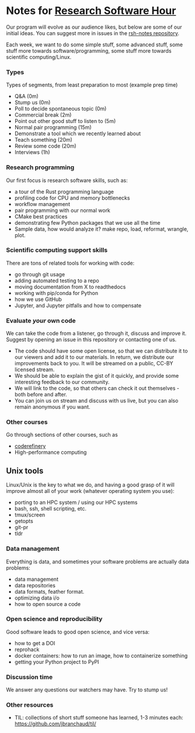 # Notes for [Research Software Hour](https://researchsoftwarehour.github.io/)

Our program will evolve as our audience likes, but below are some of
our initial ideas.  You can suggest more in issues in the
[rsh-notes repository](https://github.com/ResearchSoftwareHour/rsh-notes).

Each week, we want to do some simple stuff, some advanced stuff, some
stuff more towards software/programming, some stuff more towards
scientific computing/Linux.

### Types

Types of segments, from least preparation to most (example prep time)
* Q&A (0m)
* Stump us (0m)
* Poll to decide spontaneous topic (0m)
* Commercial break (2m)
* Point out other good stuff to listen to (5m)
* Normal pair programming (15m)
* Demonstrate a tool which we recently learned about
* Teach something (20m)
* Review some code (20m)
* Interviews (1h)

### Research programming
Our first focus is research software skills, such as:

- a tour of the Rust programming language
- profiling code for CPU and memory bottlenecks
- workflow management
- pair programming with our normal work
- CMake best practices
- demonstrating few Python packages that we use all the time
- Sample data, how would analyze it?  make repo, load, reformat, wrangle, plot.

### Scientific computing support skills

There are tons of related tools for working with code:

- go through git usage
- adding automated testing to a repo
- moving documentation from X to readthedocs
- working with pip/conda for Python
- how we use GitHub
- Jupyter, and Jupyter pitfalls and how to compensate

### Evaluate *your* own code

We can take the code from a listener, go through it, discuss and
improve it.  Suggest by opening an issue in this repository or
contacting one of us.

- The code should have some open license, so that we can distribute it
  to our viewers and add it to our materials.  In return, we
  distribute our improvements back to you.  It will be streamed on a
  public, CC-BY licensed stream.
- We should be able to explain the gist of it quickly, and provide
  some interesting feedback to our community.
- We will link to the code, so that others can check it out
  themselves - both before and after.
- You can join us on stream and discuss with us live, but you can also
  remain anonymous if you want.


### Other courses
Go through sections of other courses, such as
- [coderefinery](https://coderefinery.org/lessons/)
- High-performance computing

## Unix tools

Linux/Unix is the key to what we do, and having a good grasp of it
will improve almost all of your work (whatever operating system you use):

- porting to an HPC system / using our HPC systems
- bash, ssh, shell scripting, etc.
- tmux/screen
- getopts
- git-pr
- tldr

### Data management

Everything is data, and sometimes your software problems are actually
data problems:

- data management
- data repositories
- data formats, feather format.
- optimizing data i/o
- how to open source a code

### Open science and reproducibility

Good software leads to good open science, and vice versa:

- how to get a DOI
- reprohack
- docker containers: how to run an image, how to containerize something
- getting your Python project to PyPI

### Discussion time

We answer any questions our watchers may have.  Try to stump us!

### Other resources

- TIL: collections of short stuff someone has learned, 1-3 minutes each: https://github.com/jbranchaud/til/
